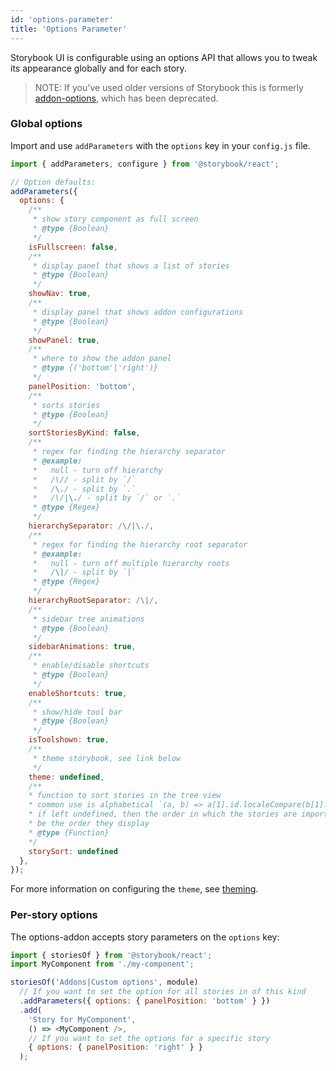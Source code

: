 ```yaml
---
id: 'options-parameter'
title: 'Options Parameter'
---
```


Storybook UI is configurable using an options API that allows you to tweak its appearance globally and for each story.

> NOTE: If you've used older versions of Storybook this is formerly [addon-options](https://github.com/storybooks/storybook/tree/next/addons/options), which has been deprecated.

### Global options

Import and use `addParameters` with the `options` key in your `config.js` file.

```js
import { addParameters, configure } from '@storybook/react';

// Option defaults:
addParameters({
  options: {
    /**
     * show story component as full screen
     * @type {Boolean}
     */
    isFullscreen: false,
    /**
     * display panel that shows a list of stories
     * @type {Boolean}
     */
    showNav: true,
    /**
     * display panel that shows addon configurations
     * @type {Boolean}
     */
    showPanel: true,
    /**
     * where to show the addon panel
     * @type {('bottom'|'right')}
     */
    panelPosition: 'bottom',
    /**
     * sorts stories
     * @type {Boolean}
     */
    sortStoriesByKind: false,
    /**
     * regex for finding the hierarchy separator
     * @example:
     *   null - turn off hierarchy
     *   /\// - split by `/`
     *   /\./ - split by `.`
     *   /\/|\./ - split by `/` or `.`
     * @type {Regex}
     */
    hierarchySeparator: /\/|\./,
    /**
     * regex for finding the hierarchy root separator
     * @example:
     *   null - turn off multiple hierarchy roots
     *   /\|/ - split by `|`
     * @type {Regex}
     */
    hierarchyRootSeparator: /\|/,
    /**
     * sidebar tree animations
     * @type {Boolean}
     */
    sidebarAnimations: true,
    /**
     * enable/disable shortcuts
     * @type {Boolean}
     */
    enableShortcuts: true,
    /**
     * show/hide tool bar
     * @type {Boolean}
     */
    isToolshown: true,
    /**
     * theme storybook, see link below
     */
    theme: undefined,
    /**
    * function to sort stories in the tree view
    * common use is alphabetical `(a, b) => a[1].id.localeCompare(b[1].id)`
    * if left undefined, then the order in which the stories are imported will
    * be the order they display
    * @type {Function}
    */
    storySort: undefined
  },
});
```

For more information on configuring the `theme`, see [theming](../theming/).

### Per-story options

The options-addon accepts story parameters on the `options` key:

```js
import { storiesOf } from '@storybook/react';
import MyComponent from './my-component';

storiesOf('Addons|Custom options', module)
  // If you want to set the option for all stories in of this kind
  .addParameters({ options: { panelPosition: 'bottom' } })
  .add(
    'Story for MyComponent',
    () => <MyComponent />,
    // If you want to set the options for a specific story
    { options: { panelPosition: 'right' } }
  );
```

